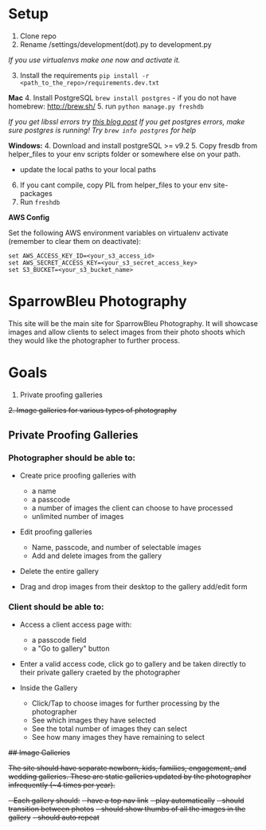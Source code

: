 Setup
===========
1. Clone repo
2. Rename /settings/development(dot).py to development.py

*If you use virtualenvs make one now and activate it.*

3. Install the requirements ```pip install -r <path_to_the_repo>/requirements.dev.txt```

**Mac**
4. Install PostgreSQL ```brew install postgres```
    - if you do not have homebrew: http://brew.sh/
5. run ```python manage.py freshdb```

*If you get libssl errors try [this blog post](http://joshuakehn.com/2013/10/13/Postgresapp-and-psycopg2-on-OS-X.html)*
*If you get postgres errors, make sure postgres is running!  Try ```brew info postgres``` for help*

**Windows:**
4. Download and install postgreSQL >= v9.2
5. Copy fresdb from helper_files to your env scripts folder or somewhere else on your path.
  - update the local paths to your local paths
6. If you cant compile, copy PIL from helper_files to your env site-packages
7. Run ```freshdb```


**AWS Config**

Set the following AWS environment variables on virtualenv activate (remember to clear them on deactivate):
```
set AWS_ACCESS_KEY_ID=<your_s3_access_id>
set AWS_SECRET_ACCESS_KEY=<your_s3_secret_access_key>
set S3_BUCKET=<your_s3_bucket_name>
```


SparrowBleu Photography
===========
This site will be the main site for SparrowBleu Photography.  It will showcase images and allow clients to select images from their photo shoots which they would like the photographer to further process.

# Goals

1. Private proofing galleries

~~2. Image galleries for various types of photography~~

## Private Proofing Galleries


### Photographer should be able to:

- Create price proofing galleries with
    - a name
    - a passcode
    - a number of images the client can choose to have processed
    - unlimited number of images

- Edit proofing galleries
    - Name, passcode, and number of selectable images
    - Add and delete images from the gallery

- Delete the entire gallery

- Drag and drop images from their desktop to the gallery add/edit form

### Client should be able to:

- Access a client access page with:
    - a passcode field
    - a "Go to gallery" button

- Enter a valid access code, click go to gallery and be taken directly to their private gallery craeted by the photographer

- Inside the Gallery
    - Click/Tap to choose images for further processing by the photographer
    - See which images they have selected
    - See the total number of images they can select
    - See how many images they have remaining to select


~~## Image Galleries~~

~~The site should have separate newborn, kids, families, engagement, and wedding galleries. These are static galleries updated by the photographer infrequently (~4 times per year).~~

~~- Each gallery should:~~
    ~~- have a top nav link~~
    ~~- play automatically~~
    ~~- should transition between photos~~
    ~~- should show thumbs of all the images in the gallery~~
    ~~- should auto repeat~~
